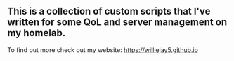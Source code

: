 ## This is a collection of custom scripts that I've written for some QoL and server management on my homelab.

To find out more check out my website: https://williejay5.github.io
